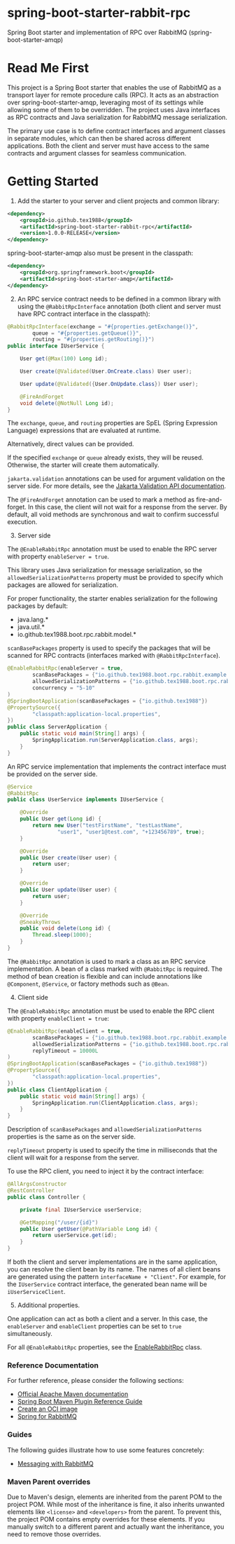 # spring-boot-starter-rabbit-rpc
Spring Boot starter and implementation of RPC over RabbitMQ (spring-boot-starter-amqp)

# Read Me First
This project is a Spring Boot starter that enables the use of RabbitMQ as a transport layer for remote procedure calls (RPC).
It acts as an abstraction over spring-boot-starter-amqp, leveraging most of its settings while allowing some of them to be overridden.
The project uses Java interfaces as RPC contracts and Java serialization for RabbitMQ message serialization.

The primary use case is to define contract interfaces and argument classes in separate modules, which can then be shared across different applications.
Both the client and server must have access to the same contracts and argument classes for seamless communication.

# Getting Started
1. Add the starter to your server and client projects and common library:
```xml
<dependency>
    <groupId>io.github.tex1988</groupId>
    <artifactId>spring-boot-starter-rabbit-rpc</artifactId>
    <version>1.0.0-RELEASE</version>
</dependency>
```
spring-boot-starter-amqp also must be present in the classpath:
```xml
<dependency>
    <groupId>org.springframework.boot</groupId>
    <artifactId>spring-boot-starter-amqp</artifactId>
</dependency>
```
2. An RPC service contract needs to be defined in a common library with using the `@RabbitRpcInterface` annotation (both client and server must have RPC contract interface in the classpath):
```java
@RabbitRpcInterface(exchange = "#{properties.getExchange()}",
        queue = "#{properties.getQueue()}",
        routing = "#{properties.getRouting()}")
public interface IUserService {

    User get(@Max(100) Long id);

    User create(@Validated(User.OnCreate.class) User user);

    User update(@Validated({User.OnUpdate.class}) User user);

    @FireAndForget
    void delete(@NotNull Long id);
}
```
The `exchange`, `queue`, and `routing` properties are SpEL (Spring Expression Language) expressions that are evaluated at runtime.

Alternatively, direct values can be provided.

If the specified `exchange` or `queue` already exists, they will be reused. Otherwise, the starter will create them automatically.

`jakarta.validation` annotations can be used for argument validation on the server side. For more details, see the [Jakarta Validation API documentation](https://javadoc.io/doc/jakarta.validation/jakarta.validation-api/latest/index.html).

The `@FireAndForget` annotation can be used to mark a method as fire-and-forget. In this case, the client will not wait for a response from the server. By default, all void methods are synchronous and wait to confirm successful execution.

3. Server side

The `@EnableRabbitRpc` annotation must be used to enable the RPC server with property `enableServer = true`. 

This library uses Java serialization for message serialization, so the `allowedSerializationPatterns` property must be provided to specify which packages are allowed for serialization.

For proper functionality, the starter enables serialization for the following packages by default:

- java.lang.*
- java.util.*
- io.github.tex1988.boot.rpc.rabbit.model.*

`scanBasePackages` property is used to specify the packages that will be scanned for RPC contracts (interfaces marked with `@RabbitRpcInterface`).
```java
@EnableRabbitRpc(enableServer = true,
        scanBasePackages = {"io.github.tex1988.boot.rpc.rabbit.example.common.service"},
        allowedSerializationPatterns = {"io.github.tex1988.boot.rpc.rabbit.example.common.model.*"},
        concurrency = "5-10"
)
@SpringBootApplication(scanBasePackages = {"io.github.tex1988"})
@PropertySource({
        "classpath:application-local.properties",
})
public class ServerApplication {
    public static void main(String[] args) {
        SpringApplication.run(ServerApplication.class, args);
    }
}
```

An RPC service implementation that implements the contract interface must be provided on the server side.
```java
@Service
@RabbitRpc
public class UserService implements IUserService {

    @Override
    public User get(Long id) {
        return new User("testFirstName", "testLastName",
                "user1", "user1@test.com", "+123456789", true);
    }

    @Override
    public User create(User user) {
        return user;
    }

    @Override
    public User update(User user) {
        return user;
    }

    @Override
    @SneakyThrows
    public void delete(Long id) {
        Thread.sleep(1000);
    }
}
```
The `@RabbitRpc` annotation is used to mark a class as an RPC service implementation.
A bean of a class marked with `@RabbitRpc` is required.
The method of bean creation is flexible and can include annotations like `@Component`, `@Service`, or factory methods such as `@Bean`.

4. Client side

The `@EnableRabbitRpc` annotation must be used to enable the RPC client with property `enableClient = true`:

```java
@EnableRabbitRpc(enableClient = true,
        scanBasePackages = {"io.github.tex1988.boot.rpc.rabbit.example.common.service"},
        allowedSerializationPatterns = {"io.github.tex1988.boot.rpc.rabbit.example.common.model.*"},
        replyTimeout = 10000L
)
@SpringBootApplication(scanBasePackages = {"io.github.tex1988"})
@PropertySource({
        "classpath:application-local.properties",
})
public class ClientApplication {
    public static void main(String[] args) {
        SpringApplication.run(ClientApplication.class, args);
    }
}
```

Description of `scanBasePackages` and `allowedSerializationPatterns` properties is the same as on the server side.

`replyTimeout` property is used to specify the time in milliseconds that the client will wait for a response from the server.

To use the RPC client, you need to inject it by the contract interface:
```java
@AllArgsConstructor
@RestController
public class Controller {

    private final IUserService userService;

    @GetMapping("/user/{id}")
    public User getUser(@PathVariable Long id) {
        return userService.get(id);
    }
}
```
If both the client and server implementations are in the same application, you can resolve the client bean by its name. The names of all client beans are generated using the pattern `interfaceName + "Client"`. For example, for the `IUserService` contract interface, the generated bean name will be `iUserServiceClient`.

5. Additional properties.

One application can act as both a client and a server. In this case, the `enableServer` and `enableClient` properties can be set to `true` simultaneously.

For all `@EnableRabbitRpc` properties, see the [EnableRabbitRpc](src/main/java/io/github/tex1988/boot/rpc/rabbit/annotation/EnableRabbitRpc.java) class.

### Reference Documentation
For further reference, please consider the following sections:

* [Official Apache Maven documentation](https://maven.apache.org/guides/index.html)
* [Spring Boot Maven Plugin Reference Guide](https://docs.spring.io/spring-boot/3.3.3/maven-plugin)
* [Create an OCI image](https://docs.spring.io/spring-boot/3.3.3/maven-plugin/build-image.html)
* [Spring for RabbitMQ](https://docs.spring.io/spring-boot/docs/3.3.3/reference/htmlsingle/index.html#messaging.amqp)

### Guides
The following guides illustrate how to use some features concretely:

* [Messaging with RabbitMQ](https://spring.io/guides/gs/messaging-rabbitmq/)


### Maven Parent overrides

Due to Maven's design, elements are inherited from the parent POM to the project POM.
While most of the inheritance is fine, it also inherits unwanted elements like `<license>` and `<developers>` from the parent.
To prevent this, the project POM contains empty overrides for these elements.
If you manually switch to a different parent and actually want the inheritance, you need to remove those overrides.


